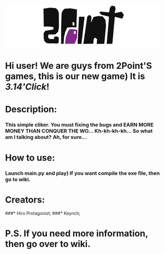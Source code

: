 ![GitHub Logo](Images/etrhWchPZ10.jpg)
# Hi user! We are guys from 2Point'S games, this is our new game) It is *3.14'Click*!


# Description:
### This simple cliker. You must fixing the bugs and EARN MORE MONEY THAN CONQUER THE WO... Kh-kh-kh-kh... So what am I talking about? Ah, for sure...

# How to use:
### Launch main.py and play) If you want compile the exe file, then go to wiki.

# Creators:
###* Hiro Protagonist;
###* Keynch;

# P.S. If you need more information, then go over to wiki.

